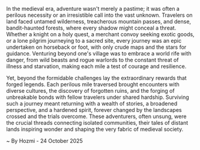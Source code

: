 
In the medieval era, adventure wasn't merely a pastime; it was often a perilous necessity or an irresistible call into the vast unknown. Travelers on land faced untamed wilderness, treacherous mountain passes, and dense, bandit-haunted forests, where every shadow might conceal a threat. Whether a knight on a holy quest, a merchant convoy seeking exotic goods, or a lone pilgrim journeying to a sacred site, every journey was an epic undertaken on horseback or foot, with only crude maps and the stars for guidance. Venturing beyond one's village was to embrace a world rife with danger, from wild beasts and rogue warlords to the constant threat of illness and starvation, making each mile a test of courage and resilience.

Yet, beyond the formidable challenges lay the extraordinary rewards that forged legends. Each perilous mile traversed brought encounters with diverse cultures, the discovery of forgotten ruins, and the forging of unbreakable bonds with fellow travelers under shared hardship. Surviving such a journey meant returning with a wealth of stories, a broadened perspective, and a hardened spirit, forever changed by the landscapes crossed and the trials overcome. These adventurers, often unsung, were the crucial threads connecting isolated communities, their tales of distant lands inspiring wonder and shaping the very fabric of medieval society.

~ By Hozmi - 24 October 2025
